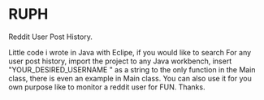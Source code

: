 # RUPH
Reddit User Post History.

Little code i wrote in Java with Eclipe, if you would like to search 
For any user post history, import the project to any Java workbench, insert "YOUR_DESIRED_USERNAME " as a string 
to the only function in the Main class, there is even an example in Main class.
You can also use it for you own purpose like to monitor a reddit user for FUN.
Thanks.



